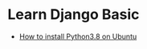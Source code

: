 # Learn Django Basic

- [How to install Python3.8 on Ubuntu](https://phoenixnap.com/kb/how-to-install-python-3-ubuntu)
